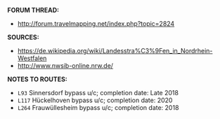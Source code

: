 ﻿**FORUM THREAD:**
- http://forum.travelmapping.net/index.php?topic=2824


**SOURCES:**
- https://de.wikipedia.org/wiki/Landesstra%C3%9Fen_in_Nordrhein-Westfalen
- http://www.nwsib-online.nrw.de/


**NOTES TO ROUTES:**
- `L93` Sinnersdorf bypass u/c; completion date: Late 2018
- `L117` Hückelhoven bypass u/c; completion date: 2020
- `L264` Frauwüllesheim bypass u/c; completion date: 2018
